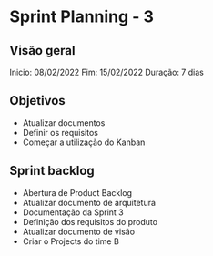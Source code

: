 # Sprint Planning - 3

## Visão geral

Inicio: 08/02/2022
Fim: 15/02/2022
Duração: 7 dias

## Objetivos

* Atualizar documentos
* Definir os requisitos
* Começar a utilização do Kanban

## Sprint backlog

* Abertura de Product Backlog
* Atualizar documento de arquitetura
* Documentação da Sprint 3
* Definição dos requisitos do produto
* Atualizar documento de visão
* Criar o Projects do time B